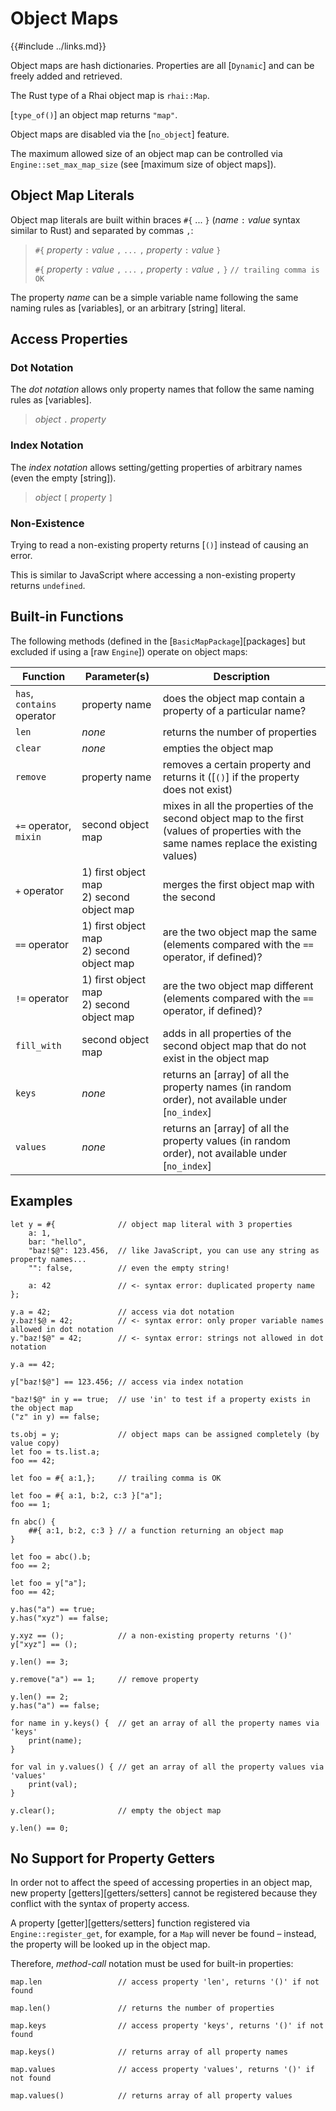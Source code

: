Object Maps
===========

{{#include ../links.md}}

Object maps are hash dictionaries. Properties are all [`Dynamic`] and can be freely added and retrieved.

The Rust type of a Rhai object map is `rhai::Map`.

[`type_of()`] an object map returns `"map"`.

Object maps are disabled via the [`no_object`] feature.

The maximum allowed size of an object map can be controlled via `Engine::set_max_map_size`
(see [maximum size of object maps]).


Object Map Literals
------------------

Object map literals are built within braces `#{` ... `}` (_name_ `:` _value_ syntax similar to Rust)
and separated by commas `,`:

> `#{` _property_ `:` _value_ `,` `...` `,` _property_ `:` _value_ `}`
>
> `#{` _property_ `:` _value_ `,` `...` `,` _property_ `:` _value_ `,` `}`  `// trailing comma is OK`

The property _name_ can be a simple variable name following the same
naming rules as [variables], or an arbitrary [string] literal.


Access Properties
-----------------

### Dot Notation

The _dot notation_ allows only property names that follow the same naming rules as [variables].

> _object_ `.` _property_

### Index Notation

The _index notation_ allows setting/getting properties of arbitrary names (even the empty [string]).

> _object_ `[` _property_ `]`

### Non-Existence

Trying to read a non-existing property returns [`()`] instead of causing an error.

This is similar to JavaScript where accessing a non-existing property returns `undefined`.


Built-in Functions
-----------------

The following methods (defined in the [`BasicMapPackage`][packages] but excluded if using a [raw `Engine`])
operate on object maps:

| Function                   | Parameter(s)                                 | Description                                                                                                                              |
| -------------------------- | -------------------------------------------- | ---------------------------------------------------------------------------------------------------------------------------------------- |
| `has`, `contains` operator | property name                                | does the object map contain a property of a particular name?                                                                             |
| `len`                      | _none_                                       | returns the number of properties                                                                                                         |
| `clear`                    | _none_                                       | empties the object map                                                                                                                   |
| `remove`                   | property name                                | removes a certain property and returns it ([`()`] if the property does not exist)                                                        |
| `+=` operator, `mixin`     | second object map                            | mixes in all the properties of the second object map to the first (values of properties with the same names replace the existing values) |
| `+` operator               | 1) first object map<br/>2) second object map | merges the first object map with the second                                                                                              |
| `==` operator              | 1) first object map<br/>2) second object map | are the two object map the same (elements compared with the `==` operator, if defined)?                                                  |
| `!=` operator              | 1) first object map<br/>2) second object map | are the two object map different (elements compared with the `==` operator, if defined)?                                                 |
| `fill_with`                | second object map                            | adds in all properties of the second object map that do not exist in the object map                                                      |
| `keys`                     | _none_                                       | returns an [array] of all the property names (in random order), not available under [`no_index`]                                         |
| `values`                   | _none_                                       | returns an [array] of all the property values (in random order), not available under [`no_index`]                                        |


Examples
--------

```rust,no_run
let y = #{              // object map literal with 3 properties
    a: 1,
    bar: "hello",
    "baz!$@": 123.456,  // like JavaScript, you can use any string as property names...
    "": false,          // even the empty string!

    a: 42               // <- syntax error: duplicated property name
};

y.a = 42;               // access via dot notation
y.baz!$@ = 42;          // <- syntax error: only proper variable names allowed in dot notation
y."baz!$@" = 42;        // <- syntax error: strings not allowed in dot notation

y.a == 42;

y["baz!$@"] == 123.456; // access via index notation

"baz!$@" in y == true;  // use 'in' to test if a property exists in the object map
("z" in y) == false;

ts.obj = y;             // object maps can be assigned completely (by value copy)
let foo = ts.list.a;
foo == 42;

let foo = #{ a:1,};     // trailing comma is OK

let foo = #{ a:1, b:2, c:3 }["a"];
foo == 1;

fn abc() {
    ##{ a:1, b:2, c:3 } // a function returning an object map
}

let foo = abc().b;
foo == 2;

let foo = y["a"];
foo == 42;

y.has("a") == true;
y.has("xyz") == false;

y.xyz == ();            // a non-existing property returns '()'
y["xyz"] == ();

y.len() == 3;

y.remove("a") == 1;     // remove property

y.len() == 2;
y.has("a") == false;

for name in y.keys() {  // get an array of all the property names via 'keys'
    print(name);
}

for val in y.values() { // get an array of all the property values via 'values'
    print(val);
}

y.clear();              // empty the object map

y.len() == 0;
```


No Support for Property Getters
------------------------------

In order not to affect the speed of accessing properties in an object map, new property
[getters][getters/setters] cannot be registered because they conflict with the syntax of
property access.

A property [getter][getters/setters] function registered via `Engine::register_get`, for example,
for a `Map` will never be found &ndash; instead, the property will be looked up in the object map.

Therefore, _method-call_ notation must be used for built-in properties:

```rust,no_run
map.len                 // access property 'len', returns '()' if not found

map.len()               // returns the number of properties

map.keys                // access property 'keys', returns '()' if not found

map.keys()              // returns array of all property names

map.values              // access property 'values', returns '()' if not found

map.values()            // returns array of all property values
```
